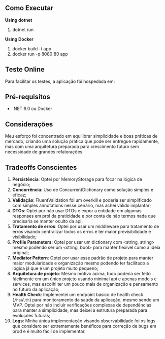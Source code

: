 ﻿## Como Executar

**Using dotnet**
1. dotnet run

**Using Docker**

1. docker build -t app .
2. docker run -p 8080:80 app

## Teste Online

Para facilitar os testes, a aplicação foi hospedada em:

## Pré-requisitos
- .NET 9.0 ou Docker

## Considerações

Meu esforço foi concentrado em equilibrar simplicidade e boas práticas de mercado, criando uma solução prática que pode ser entregue rapidamente, mas com uma arquitetura preparada para crescimento futuro sem necessidade de grandes refatorações.

## Tradeoffs Conscientes

1. **Persistência**: Optei por MemoryStorage para focar na lógica de negócio;
2. **Concorrência**: Uso de ConcurrentDictionary como solução simples e eficaz;
3. **Validação**: FluentValidation foi um overkill e poderia ser simplificado com simples annotations nesse cenário, mas achei válido implantar;
4. **DTOs**: Optei por não usar DTOs e expor a entidade em algumas responses em prol da praticidade e por conta de não termos nada que precisaria se manter oculto da api;
5. **Tratamento de erros**: Optei por usar um middleware para tratamento de erros visando centralizar todos os erros e ter maior previsibilidade e visibilidade;
6. **Profile Parameters**: Optei por usar um dictionary com <string, string> mesmo podendo ser um <string, bool> para manter flexível como a ideia original;
7. **Mediator Pattern**: Optei por usar esse padrão de projeto para manter maior modularidade e organização mesmo podendo ter facilitado a lógica já que é um projeto muito pequeno;
8. **Arquitetura de projeto**: Mesmo motivo acima, tudo poderia ser feito fácilmente em um único projeto usando minimal api e apenas models e services, mas escolhi ter um pouco mais de organização e pensamento no fúturo da aplicação;
9. **Health Check**: Implementei um endpoint básico de health check (`/health`) para monitoramento da saúde da aplicação, mesmo sendo um MVP. Optei por não incluir verificações complexas de dependências para manter a simplicidade, mas deixei a estrutura preparada para evoluções futuras;
10. **Logs**: Minha única implementação visando observabilidade foi os logs que considero ser extremamente benéficos para correção de bugs em prod e é muito fácil de implementar.
